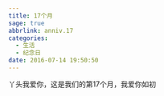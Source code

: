 ```yaml
---
title: 17个月
sage: true
abbrlink: anniv.17
categories:
  - 生活
  - 纪念日
date: 2016-07-14 19:50:50
---
```


丫头我爱你，这是我们的第17个月，我爱你如初


